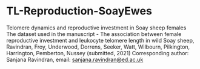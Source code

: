 # TL-Reproduction-SoayEwes
Telomere dynamics and reproductive investment in Soay sheep females  The dataset used in the manuscript - The association between female reproductive investment and leukocyte telomere length in wild Soay sheep, Ravindran, Froy, Underwood, Dorrens, Seeker, Watt, Wilbourn, Pilkington, Harrington, Pemberton, Nussey (submitted, 2021)  Corresponding author: Sanjana Ravindran, email: sanjana.ravindran@ed.ac.uk
